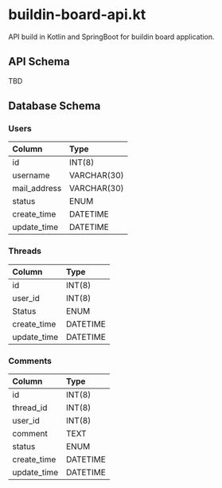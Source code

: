 # buildin-board-api.kt
API build in Kotlin and SpringBoot for buildin board application.

## API Schema
TBD

## Database Schema
### Users
| Column       | Type        |
|:-------------|:------------|
| id           | INT(8)      |
| username     | VARCHAR(30) |
| mail_address | VARCHAR(30) |
| status       | ENUM        |
| create_time  | DATETIME    |
| update_time  | DATETIME    |

### Threads
| Column      | Type     |
|:------------|:---------|
| id          | INT(8)   |
| user_id     | INT(8)   |
| Status      | ENUM     |
| create_time | DATETIME |
| update_time | DATETIME |
 
### Comments
| Column      | Type     |
|:------------|:---------|
| id          | INT(8)   |
| thread_id   | INT(8)   |
| user_id     | INT(8)   |
| comment     | TEXT     |
| status      | ENUM     |
| create_time | DATETIME |
| update_time | DATETIME |